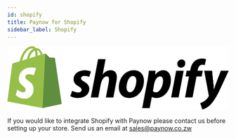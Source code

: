 ```yaml
---
id: shopify
title: Paynow for Shopify
sidebar_label: Shopify
---
```


![Shopify Logo](assets/shopify_logo_whitebg.svg)

If you would like to integrate Shopify with Paynow please contact us before setting up your store. Send us an email at sales@paynow.co.zw

